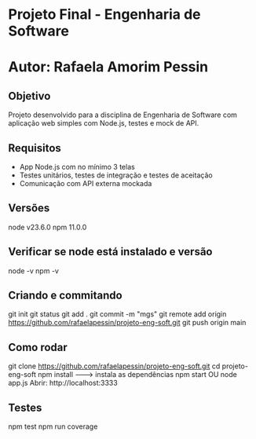 # Projeto Final - Engenharia de Software
# Autor: Rafaela Amorim Pessin

## Objetivo
Projeto desenvolvido para a disciplina de Engenharia de Software com aplicação web simples com Node.js, testes e mock de API.

## Requisitos
- App Node.js com no mínimo 3 telas
- Testes unitários, testes de integração e testes de aceitação
- Comunicação com API externa mockada

## Versões
node v23.6.0 
npm 11.0.0

## Verificar se node está instalado e versão
node -v
npm -v

## Criando e commitando
git init 
git status
git add .
git commit -m "mgs"
git remote add origin https://github.com/rafaelapessin/projeto-eng-soft.git
git push origin main

## Como rodar
git clone https://github.com/rafaelapessin/projeto-eng-soft.git
cd projeto-eng-soft
npm install ---> instala as dependências
npm start OU node app.js
Abrir: http://localhost:3333

## Testes
npm test
npm run coverage